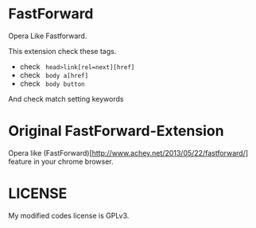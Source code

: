 FastForward
=============

Opera Like Fastforward.

This extension check these tags.
- check ` head>link[rel=next][href]`
- check ` body a[href]`
- check ` body button`

And check match setting keywords




Original FastForward-Extension 
===========

Opera like (FastForward)[http://www.achey.net/2013/05/22/fastforward/] feature in your chrome browser.


LICENSE
====

My modified codes license is GPLv3.
